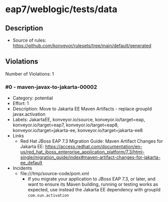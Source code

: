 # eap7/weblogic/tests/data
## Description

* Source of rules: https://github.com/konveyor/rulesets/tree/main/default/generated
## Violations
Number of Violations: 1
### #0 - maven-javax-to-jakarta-00002
* Category: potential
* Effort: 1
* Description: Move to Jakarta EE Maven Artifacts - replace groupId javax.activation
* Labels: JakartaEE, konveyor.io/source, konveyor.io/target=eap, konveyor.io/target=eap7, konveyor.io/target=eap8, konveyor.io/target=jakarta-ee, konveyor.io/target=jakarta-ee8
* Links
  * Red Hat JBoss EAP 7.3 Migration Guide: Maven Artifact Changes for Jakarta EE: https://access.redhat.com/documentation/en-us/red_hat_jboss_enterprise_application_platform/7.3/html-single/migration_guide/index#maven-artifact-changes-for-jakarta-ee_default
* Incidents
  * file:///tmp/source-code/pom.xml
      * If you migrate your application to JBoss EAP 7.3, or later, and want to ensure its Maven building, running or testing works as expected, use instead the Jakarta EE dependency with groupId `com.sun.activation`
